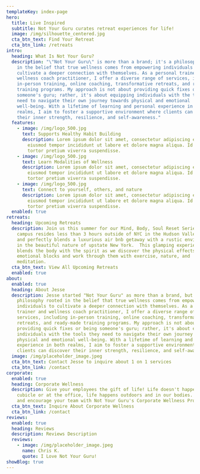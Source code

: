 ```yaml
---
templateKey: index-page
hero:
  title: Live Inspired
  subtitle: Not Your Guru curates retreat experiences for life!
  image: /img/silhouette_centered.jpg
  cta_btn_text: Find Your Retreat
  cta_btn_link: /retreats
intro:
  heading: What Is Not Your Guru?
  description: "\"Not Your Guru\" is more than a brand; it's a philosophy rooted
    in the belief that true wellness comes from empowering individuals to
    cultivate a deeper connection with themselves. As a personal trainer and
    wellness coach practitioner, I offer a diverse range of services, including
    in-person training, online coaching, transformative retreats, and ready-made
    training programs. My approach is not about providing quick fixes or being
    someone's guru; rather, it's about equipping individuals with the tools they
    need to navigate their own journey towards physical and emotional
    well-being. With a lifetime of learning and personal experience in both
    realms, I aim to foster a supportive environment where clients can discover
    their inner strength, resilience, and self-awareness."
  features:
    - image: /img/logo_500.jpg
      text: Supports Healthy Habit Building
      description: Lorem ipsum dolor sit amet, consectetur adipiscing elit, sed do
        eiusmod tempor incididunt ut labore et dolore magna aliqua. Id velit ut
        tortor pretium viverra suspendisse.
    - image: /img/logo_500.jpg
      text: Learn Modalities of Wellness
      description: Lorem ipsum dolor sit amet, consectetur adipiscing elit, sed do
        eiusmod tempor incididunt ut labore et dolore magna aliqua. Id velit ut
        tortor pretium viverra suspendisse.
    - image: /img/logo_500.jpg
      text: Connect to yourself, others, and nature
      description: Lorem ipsum dolor sit amet, consectetur adipiscing elit, sed do
        eiusmod tempor incididunt ut labore et dolore magna aliqua. Id velit ut
        tortor pretium viverra suspendisse.
  enabled: true
retreats:
  heading: Upcoming Retreats
  description: Join us this summer for our Mind, Body, Soul Reset Series!  Our
    campus resides less than 3 hours outside of NYC in the Hudson Valley area
    and perfectly blends a luxurious air bnb getaway with a rustic environment
    in the beautiful nature of upstate New York.  This glamping experience
    blends the body with the spirit as we discover the physical effects of our
    emotional blocks and work through them with exercise, nature, and
    meditation.
  cta_btn_text: View All Upcoming Retreats
  enabled: true
about:
  enabled: true
  heading: About Jesse
  description: Jesse started "Not Your Guru" as more than a brand, but as a
    philosophy rooted in the belief that true wellness comes from empowering
    individuals to cultivate a deeper connection with themselves. As a personal
    trainer and wellness coach practitioner, I offer a diverse range of
    services, including in-person training, online coaching, transformative
    retreats, and ready-made training programs. My approach is not about
    providing quick fixes or being someone's guru; rather, it's about equipping
    individuals with the tools they need to navigate their own journey towards
    physical and emotional well-being. With a lifetime of learning and personal
    experience in both realms, I aim to foster a supportive environment where
    clients can discover their inner strength, resilience, and self-awareness.
  image: /img/placeholder_image.jpeg
  cta_btn_text: Contact Jesse to inquire about 1 on 1 services
  cta_btn_link: /contact
corporate:
  enabled: true
  heading: Corporate Wellness
  description: Give your employees the gift of life! Life doesn't happen in the
    cubicle or at the office, life happens outdoors and in our bodies. Empower
    and encourage your team with Not Your Guru's Corporate Wellness Programs!
  cta_btn_text: Inquire About Corporate Wellness
  cta_btn_link: /contact
reviews:
  enabled: true
  heading: Reviews
  description: Reviews Description
  reviews:
    - image: /img/placeholder_image.jpeg
      name: Chris K.
      quote: I Love Not Your Guru!
showBlog: true
---
```

